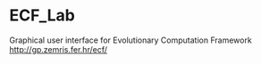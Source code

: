 # ECF_Lab
Graphical user interface for Evolutionary Computation Framework  http://gp.zemris.fer.hr/ecf/
